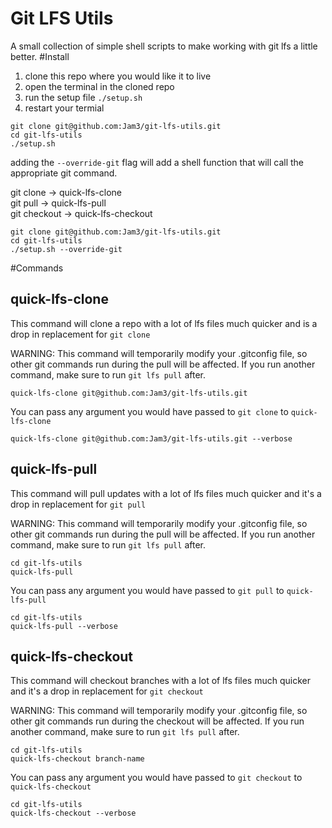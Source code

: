 Git LFS Utils
=============

A small collection of simple shell scripts to make working with git lfs a little better.
#Install
1. clone this repo where you would like it to live
2. open the terminal in the cloned repo
3. run the setup file `./setup.sh`
4. restart your termial

```
git clone git@github.com:Jam3/git-lfs-utils.git
cd git-lfs-utils
./setup.sh
```

adding the `--override-git` flag will add a shell function that will call the appropriate git command.

git clone -> quick-lfs-clone  
git pull -> quick-lfs-pull  
git checkout -> quick-lfs-checkout  

```
git clone git@github.com:Jam3/git-lfs-utils.git
cd git-lfs-utils
./setup.sh --override-git
```

#Commands
## quick-lfs-clone
This command will clone a repo with a lot of lfs files much quicker and is a drop in replacement for `git clone`

WARNING: This command will temporarily modify your .gitconfig file, so other git commands run during the pull will be affected. If you run another command, make sure to run `git lfs pull` after.  

```
quick-lfs-clone git@github.com:Jam3/git-lfs-utils.git
```

You can pass any argument you would have passed to `git clone` to `quick-lfs-clone`

```
quick-lfs-clone git@github.com:Jam3/git-lfs-utils.git --verbose
```

## quick-lfs-pull
This command will pull updates with a lot of lfs files much quicker and it's a drop in replacement for `git pull`  

WARNING: This command will temporarily modify your .gitconfig file, so other git commands run during the pull will be affected. If you run another command, make sure to run `git lfs pull` after.  

```
cd git-lfs-utils
quick-lfs-pull
```

You can pass any argument you would have passed to `git pull` to `quick-lfs-pull`
```
cd git-lfs-utils
quick-lfs-pull --verbose
```

## quick-lfs-checkout
This command will checkout branches with a lot of lfs files much quicker and it's a drop in replacement for `git checkout`  

WARNING: This command will temporarily modify your .gitconfig file, so other git commands run during the checkout will be affected. If you run another command, make sure to run `git lfs pull` after.  

```
cd git-lfs-utils
quick-lfs-checkout branch-name
```

You can pass any argument you would have passed to `git checkout` to `quick-lfs-checkout`
```
cd git-lfs-utils
quick-lfs-checkout --verbose
```
